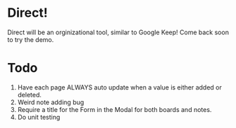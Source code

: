 # Direct!
Direct will be an orginizational tool, similar to Google Keep! Come back soon to try the demo.

# Todo
1. Have each page ALWAYS auto update when a value is either added or deleted.
2. Weird note adding bug
3. Require a title for the Form in the Modal for both boards and notes.
4. Do unit testing
